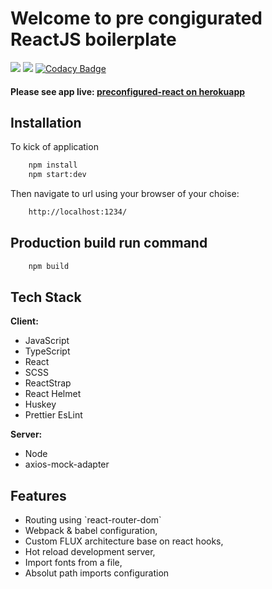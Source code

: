 # Welcome to pre congigurated ReactJS boilerplate

<a href="https://david-dm.org/michalmuchakr/preconfigurated-react" title="dependencies status"><img src="https://david-dm.org/michalmuchakr/preconfigurated-react/status.svg"/></a> <a href="https://david-dm.org/michalmuchakr/preconfigurated-react?type=dev" title="devDependencies status"><img src="https://david-dm.org/michalmuchakr/preconfigurated-react/dev-status.svg"/></a>
[![Codacy Badge](https://app.codacy.com/project/badge/Grade/50fdf5441c834ed2b30de2b818857ee5)](https://www.codacy.com/gh/michalmuchakr/preconfigurated-react/dashboard?utm_source=github.com&utm_medium=referral&utm_content=michalmuchakr/preconfigurated-react&utm_campaign=Badge_Grade)

<h4>
  Please see app live: 
  <a href="https://preconfigurated-react.herokuapp.com/">
    preconfigured-react on herokuapp
  </a>
</h4>

## Installation

To kick of application

```bash
    npm install
    npm start:dev
```

Then navigate to url using your browser of your choise:

```bash
    http://localhost:1234/
```

## Production build run command

```bash
    npm build
```

## Tech Stack

**Client:**

<ul>
    <li>JavaScript</li>
    <li>TypeScript</li>
    <li>React</li>
    <li>SCSS</li>
    <li>ReactStrap</li>
    <li>React Helmet</li>
    <li>Huskey</li>
    <li>Prettier EsLint</li>
</ul>

**Server:**

<ul>
    <li>Node</li>
    <li>axios-mock-adapter</li>
</ul>

## Features
<ul>
    <li>Routing using `react-router-dom`</li>
    <li>Webpack & babel configuration,</li>
    <li>Custom FLUX architecture base on react hooks,</li>
    <li>Hot reload development server,</li>
    <li>Import fonts from a file,</li>
    <li>Absolut path imports configuration</li>
</ul>
